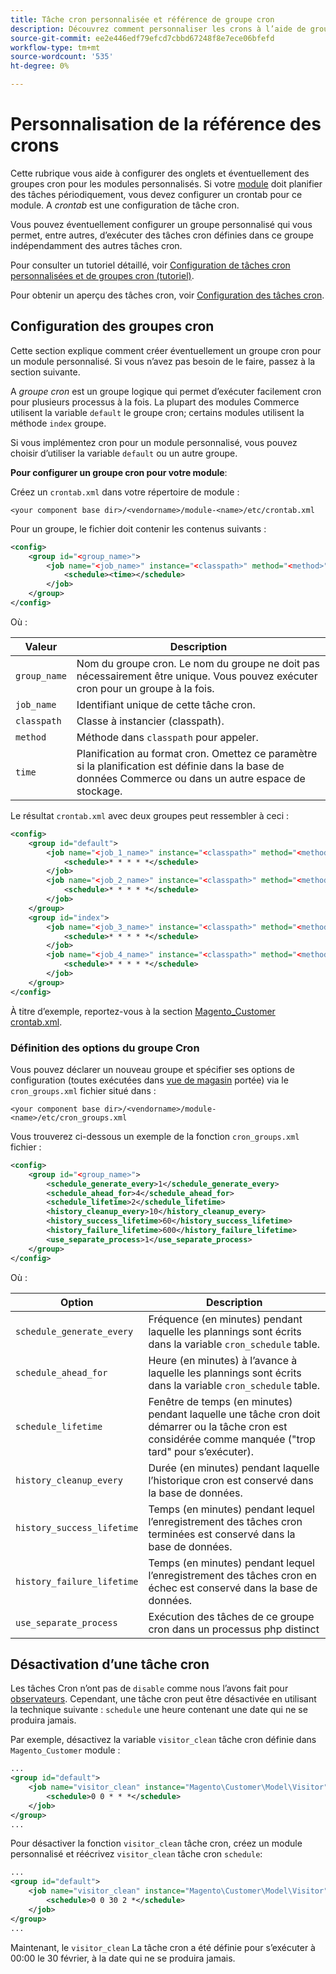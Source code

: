 ```yaml
---
title: Tâche cron personnalisée et référence de groupe cron
description: Découvrez comment personnaliser les crons à l’aide de groupes cron.
source-git-commit: ee2e446edf79efcd7cbbd67248f8e7ece06bfefd
workflow-type: tm+mt
source-wordcount: '535'
ht-degree: 0%

---
```



# Personnalisation de la référence des crons

Cette rubrique vous aide à configurer des onglets et éventuellement des groupes cron pour les modules personnalisés. Si votre [module](https://glossary.magento.com/module) doit planifier des tâches périodiquement, vous devez configurer un crontab pour ce module. A _crontab_ est une configuration de tâche cron.

Vous pouvez éventuellement configurer un groupe personnalisé qui vous permet, entre autres, d’exécuter des tâches cron définies dans ce groupe indépendamment des autres tâches cron.

Pour consulter un tutoriel détaillé, voir [Configuration de tâches cron personnalisées et de groupes cron (tutoriel)](custom-cron-tutorial.md).

Pour obtenir un aperçu des tâches cron, voir [Configuration des tâches cron](../cli/configure-cron-jobs.md).

## Configuration des groupes cron

Cette section explique comment créer éventuellement un groupe cron pour un module personnalisé. Si vous n’avez pas besoin de le faire, passez à la section suivante.

A _groupe cron_ est un groupe logique qui permet d’exécuter facilement cron pour plusieurs processus à la fois. La plupart des modules Commerce utilisent la variable `default` le groupe cron; certains modules utilisent la méthode `index` groupe.

Si vous implémentez cron pour un module personnalisé, vous pouvez choisir d’utiliser la variable `default` ou un autre groupe.

**Pour configurer un groupe cron pour votre module**:

Créez un `crontab.xml` dans votre répertoire de module :

```text
<your component base dir>/<vendorname>/module-<name>/etc/crontab.xml
```

Pour un groupe, le fichier doit contenir les contenus suivants :

```xml
<config>
    <group id="<group_name>">
        <job name="<job_name>" instance="<classpath>" method="<method>">
            <schedule><time></schedule>
        </job>
    </group>
</config>
```

Où :

| Valeur | Description |
|---|---|
| `group_name` | Nom du groupe cron. Le nom du groupe ne doit pas nécessairement être unique. Vous pouvez exécuter cron pour un groupe à la fois. |
| `job_name` | Identifiant unique de cette tâche cron. |
| `classpath` | Classe à instancier (classpath). |
| `method` | Méthode dans `classpath` pour appeler. |
| `time` | Planification au format cron. Omettez ce paramètre si la planification est définie dans la base de données Commerce ou dans un autre espace de stockage. |

Le résultat `crontab.xml` avec deux groupes peut ressembler à ceci :

```xml
<config>
    <group id="default">
        <job name="<job_1_name>" instance="<classpath>" method="<method_name>">
            <schedule>* * * * *</schedule>
        </job>
        <job name="<job_2_name>" instance="<classpath>" method="<method_name>">
            <schedule>* * * * *</schedule>
        </job>
    </group>
    <group id="index">
        <job name="<job_3_name>" instance="<classpath>" method="<method_name>">
            <schedule>* * * * *</schedule>
        </job>
        <job name="<job_4_name>" instance="<classpath>" method="<method_name>">
            <schedule>* * * * *</schedule>
        </job>
    </group>
</config>
```

À titre d’exemple, reportez-vous à la section [Magento_Customer crontab.xml](https://github.com/magento/magento2/blob/2.4/app/code/Magento/Customer/etc/crontab.xml).

### Définition des options du groupe Cron

Vous pouvez déclarer un nouveau groupe et spécifier ses options de configuration (toutes exécutées dans [vue de magasin](https://glossary.magento.com/store-view) portée) via le `cron_groups.xml` fichier situé dans :

```text
<your component base dir>/<vendorname>/module-<name>/etc/cron_groups.xml
```

Vous trouverez ci-dessous un exemple de la fonction `cron_groups.xml` fichier :

```xml
<config>
    <group id="<group_name>">
        <schedule_generate_every>1</schedule_generate_every>
        <schedule_ahead_for>4</schedule_ahead_for>
        <schedule_lifetime>2</schedule_lifetime>
        <history_cleanup_every>10</history_cleanup_every>
        <history_success_lifetime>60</history_success_lifetime>
        <history_failure_lifetime>600</history_failure_lifetime>
        <use_separate_process>1</use_separate_process>
    </group>
</config>
```

Où :

| Option | Description |
| -------------------------- | ------------------------------------------------------------------------------------------------------ |
| `schedule_generate_every` | Fréquence (en minutes) pendant laquelle les plannings sont écrits dans la variable `cron_schedule` table. |
| `schedule_ahead_for` | Heure (en minutes) à l’avance à laquelle les plannings sont écrits dans la variable `cron_schedule` table. |
| `schedule_lifetime` | Fenêtre de temps (en minutes) pendant laquelle une tâche cron doit démarrer ou la tâche cron est considérée comme manquée (&quot;trop tard&quot; pour s’exécuter). |
| `history_cleanup_every` | Durée (en minutes) pendant laquelle l’historique cron est conservé dans la base de données. |
| `history_success_lifetime` | Temps (en minutes) pendant lequel l’enregistrement des tâches cron terminées est conservé dans la base de données. |
| `history_failure_lifetime` | Temps (en minutes) pendant lequel l’enregistrement des tâches cron en échec est conservé dans la base de données. |
| `use_separate_process` | Exécution des tâches de ce groupe cron dans un processus php distinct |

## Désactivation d’une tâche cron

Les tâches Cron n’ont pas de `disable` comme nous l’avons fait pour [observateurs](https://developer.adobe.com/commerce/php/development/components/events-and-observers/#observers). Cependant, une tâche cron peut être désactivée en utilisant la technique suivante : `schedule` une heure contenant une date qui ne se produira jamais.

Par exemple, désactivez la variable `visitor_clean` tâche cron définie dans `Magento_Customer` module :

```xml
...
<group id="default">
    <job name="visitor_clean" instance="Magento\Customer\Model\Visitor" method="clean">
        <schedule>0 0 * * *</schedule>
    </job>
</group>
...
```

Pour désactiver la fonction `visitor_clean` tâche cron, créez un module personnalisé et réécrivez `visitor_clean` tâche cron `schedule`:

```xml
...
<group id="default">
    <job name="visitor_clean" instance="Magento\Customer\Model\Visitor" method="clean">
        <schedule>0 0 30 2 *</schedule>
    </job>
</group>
...
```

Maintenant, le `visitor_clean` La tâche cron a été définie pour s’exécuter à 00:00 le 30 février, à la date qui ne se produira jamais.
